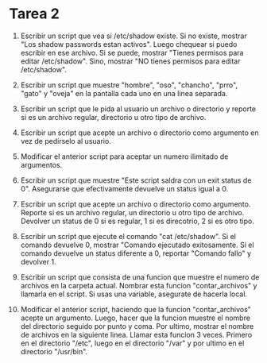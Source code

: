 # Tarea 2

1. Escribir un script que vea si /etc/shadow existe. Si no existe, mostrar "Los shadow passwords estan activos". Luego chequear si puedo escribir en ese archivo. Si se puede, mostrar "Tienes permisos para editar /etc/shadow". Sino, mostrar "NO tienes permisos para editar /etc/shadow".

2. Escribir un script que muestre "hombre", "oso", "chancho", "prro", "gato" y "oveja" en la pantalla cada uno en una linea separada.

3. Escribir un script que le pida al usuario un archivo o directorio y reporte si es un archivo regular, directorio u otro tipo de archivo.

4. Escribir un script que acepte un archivo o directorio como argumento en vez de pedirselo al usuario.

5. Modificar el anterior script para aceptar un numero ilimitado de argumentos.

6. Escribir un script que muestre "Este script saldra con un exit status de 0". Asegurarse que efectivamente devuelve un status igual a 0.

7. Escribir un script que acepte un archivo o directorio como argumento. Reporte si es un archivo regular, un directorio u otro tipo de archivo. Devolver un status de 0 si es regular, 1 si es direcotrio, 2 si es otro tipo.

8. Escribir un script que ejecute el comando "cat /etc/shadow". Si el comando devuelve 0, mostrar "Comando ejecutado exitosamente. Si el comando devuelve un status diferente a 0, reportar "Comando fallo" y devolver 1.

9. Escribir un script que consista de una funcion que muestre el numero de archivos en la carpeta actual. Nombrar esta funcion "contar_archivos" y llamarla en el script. Si usas una variable, asegurate de hacerla local.

10. Modificar el anterior script, haciendo que la funcion "contar_archivos" acepte un argumento. Luego, hacer que la funcion muestre el nombre del directorio seguido por punto y coma. Por ultimo, mostrar el nombre de archivos en la siguiente linea. Llamar esta funcion 3 veces. Primero en el directorio "/etc", luego en el directorio "/var" y por ultimo en el directorio "/usr/bin".
